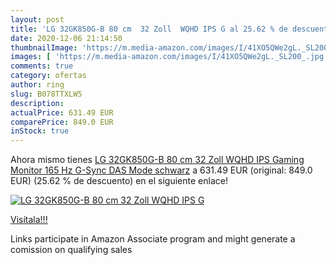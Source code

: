 ```yaml
---
layout: post
title: 'LG 32GK850G-B 80 cm  32 Zoll  WQHD IPS G al 25.62 % de descuento'
date: 2020-12-06 21:14:50
thumbnailImage: 'https://m.media-amazon.com/images/I/41XO5QWe2gL._SL200_.jpg'
images: [ 'https://m.media-amazon.com/images/I/41XO5QWe2gL._SL200_.jpg' ]
comments: true
category: ofertas
author: ring
slug: B078TTXLW5
description:
actualPrice: 631.49 EUR
comparePrice: 849.0 EUR
inStock: true
---
```


Ahora mismo tienes [LG 32GK850G-B 80 cm  32 Zoll  WQHD IPS Gaming Monitor  165 Hz  G-Sync  DAS Mode   schwarz](https://www.amazon.de/dp/B078TTXLW5/?tag=tolees0ca-21) a 631.49 EUR (original: 849.0 EUR) (25.62 %  de descuento) en el siguiente enlace!

[![LG 32GK850G-B 80 cm  32 Zoll  WQHD IPS G](https://m.media-amazon.com/images/I/41XO5QWe2gL._SL200_.jpg)](https://www.amazon.de/dp/B078TTXLW5/?tag=tolees0ca-21)

[Visítala!!!](https://www.amazon.de/dp/B078TTXLW5/?tag=tolees0ca-21)

Links participate in Amazon Associate program and might generate a comission on qualifying sales
